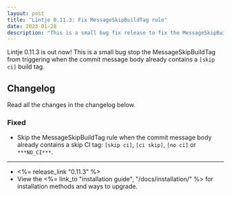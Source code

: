 ```yaml
---
layout: post
title: "Lintje 0.11.3: Fix MessageSkipBuildTag rule"
date: 2023-01-28
description: "This is a small bug fix release to fix the MessageSkipBuildTag rule."
---
```


Lintje 0.11.3 is out now! This is a small bug stop the MessageSkipBuildTag from triggering when the commit message body already contains a `[skip ci]` build tag.

## Changelog

Read all the changes in the changelog below.

### Fixed

- Skip the MessageSkipBuildTag rule when the commit message body already contains a skip CI tag: `[skip ci]`, `[ci skip]`, `[no ci]` or `***NO_CI***`.

---

- <%= release_link "0.11.3" %>
- View the <%= link_to "installation guide", "/docs/installation/" %> for installation methods and ways to upgrade.
